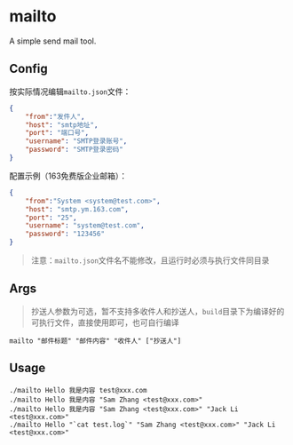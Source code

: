# mailto

A simple send mail tool.

## Config

按实际情况编辑`mailto.json`文件：

```json
{
    "from":"发件人",
    "host": "smtp地址",
    "port": "端口号",
    "username": "SMTP登录账号",
    "password": "SMTP登录密码"
}
```

配置示例（163免费版企业邮箱）：

```json
{
    "from":"System <system@test.com>",
    "host": "smtp.ym.163.com",
    "port": "25",
    "username": "system@test.com",
    "password": "123456"
}
```

>注意：`mailto.json`文件名不能修改，且运行时必须与执行文件同目录

## Args

> 抄送人参数为可选，暂不支持多收件人和抄送人，`build`目录下为编译好的可执行文件，直接使用即可，也可自行编译

```shell
mailto "邮件标题" "邮件内容" "收件人" ["抄送人"]
```

## Usage

```shell
./mailto Hello 我是内容 test@xxx.com
./mailto Hello 我是内容 "Sam Zhang <test@xxx.com>"
./mailto Hello 我是内容 "Sam Zhang <test@xxx.com>" "Jack Li <test@xxx.com>"
./mailto Hello "`cat test.log`" "Sam Zhang <test@xxx.com>" "Jack Li <test@xxx.com>"
```